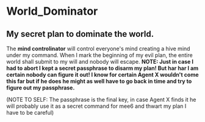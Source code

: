 # World_Dominator
## My secret plan to dominate the world.
The **mind controlinator** will control everyone's mind creating a hive mind under my command. When I mark the beginning of my evil plan, the entire world shall submit to my will and nobody will escape. 
**NOTE: Just in case I had to abort I kept a secret passphrase to disarm my plan! But har har I am certain nobody can figure it out! I know for certain Agent X wouldn't come this far but if he does he might as well have to go back in time and try to figure out my passphrase.**

(NOTE TO SELF: The passphrase is the final key, in case Agent X finds it he will probably use it as a secret command for mee6 and thwart my plan I have to be careful)
